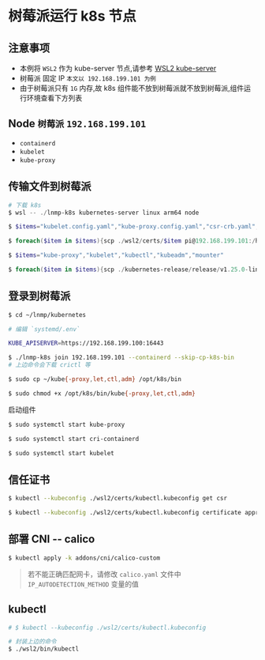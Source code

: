 # 树莓派运行 k8s 节点

## 注意事项

* 本例将 `WSL2` 作为 kube-server 节点,请参考 [WSL2 kube-server](../wsl2/00-README.SERVER.md)
* 树莓派 固定 IP `本文以 192.168.199.101 为例`
* 由于树莓派只有 `1G` 内存,故 k8s 组件能不放到树莓派就不放到树莓派,组件运行环境查看下方列表

## Node `树莓派` `192.168.199.101`

* `containerd`
* `kubelet`
* `kube-proxy`

## 传输文件到树莓派

```powershell
# 下载 k8s
$ wsl -- ./lnmp-k8s kubernetes-server linux arm64 node

$ $items="kubelet.config.yaml","kube-proxy.config.yaml","csr-crb.yaml","kubectl.kubeconfig","kube-proxy.kubeconfig","etcd-client.pem","etcd-client-key.pem"

$ foreach($item in $items){scp ./wsl2/certs/$item pi@192.168.199.101:/home/pi/lnmp/kubernetes/systemd/certs}

$ $items="kube-proxy","kubelet","kubectl","kubeadm","mounter"

$ foreach($item in $items){scp ./kubernetes-release/release/v1.25.0-linux-arm64/kubernetes/server/bin/$item pi@192.168.199.101:/home/pi/}
```

## 登录到树莓派

```bash
$ cd ~/lnmp/kubernetes

# 编辑 `systemd/.env`

KUBE_APISERVER=https://192.168.199.100:16443

$ ./lnmp-k8s join 192.168.199.101 --containerd --skip-cp-k8s-bin
# 上边命令会下载 crictl 等

$ sudo cp ~/kube{-proxy,let,ctl,adm} /opt/k8s/bin

$ sudo chmod +x /opt/k8s/bin/kube{-proxy,let,ctl,adm}
```

启动组件

```bash
$ sudo systemctl start kube-proxy

$ sudo systemctl start cri-containerd

$ sudo systemctl start kubelet
```

## 信任证书

```bash
$ kubectl --kubeconfig ./wsl2/certs/kubectl.kubeconfig get csr

$ kubectl --kubeconfig ./wsl2/certs/kubectl.kubeconfig certificate approve csr-XXXXX
```

## 部署 CNI -- calico

```bash
$ kubectl apply -k addons/cni/calico-custom
```

> 若不能正确匹配网卡，请修改 `calico.yaml` 文件中 `IP_AUTODETECTION_METHOD` 变量的值

## kubectl

```bash
# $ kubectl --kubeconfig ./wsl2/certs/kubectl.kubeconfig

# 封装上边的命令
$ ./wsl2/bin/kubectl
```
